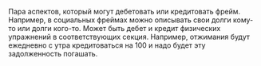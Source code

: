 Пара аспектов, который могут дебетовать или кредитовать фрейм. Например, в
социальных фреймах можно описывать свои долги кому-то или долги кого-то.
Может быть дебет и кредит физических упражнений в соответствующих секция.
Например, отжимания будут ежедневно с утра кредитоваться на 100 и надо будет
эту задолженность погашать.